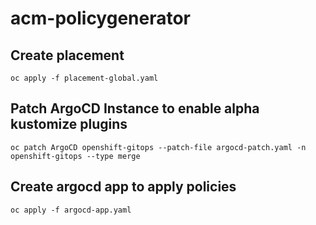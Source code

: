 # acm-policygenerator

## Create placement

```
oc apply -f placement-global.yaml
```

## Patch ArgoCD Instance to enable alpha kustomize plugins

```
oc patch ArgoCD openshift-gitops --patch-file argocd-patch.yaml -n openshift-gitops --type merge
```

## Create argocd app to apply policies

```
oc apply -f argocd-app.yaml
```